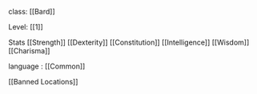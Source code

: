 class: [[Bard]] 

Level: [[1]]

Stats
[[Strength]] 
[[Dexterity]] 
[[Constitution]] 
[[Intelligence]] 
[[Wisdom]] 
[[Charisma]] 

language : [[Common]] 


[[Banned Locations]] 